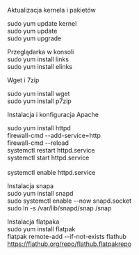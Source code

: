 Aktualizacja kernela i pakietów <br />

sudo yum update kernel <br />
sudo yum update <br />
sudo yum upgrade <br />

Przeglądarka w konsoli <br />
sudo yum install links <br />
sudo yum install elinks <br />

Wget i 7zip <br />

sudo yum install wget <br />
sudo yum install p7zip <br />

Instalacja i konfiguracja Apache <br />

sudo yum install httpd <br />
firewall-cmd --add-service=http <br />
firewall-cmd --reload <br />
systemctl restart httpd.service <br />
systemctl start httpd.service <br />  
systemctl enable httpd.service <br />

Instalacja snapa <br />
sudo yum install snapd <br />
sudo systemctl enable --now snapd.socket <br />
sudo ln -s /var/lib/snapd/snap /snap <br />

Instalacja flatpaka <br />
sudo yum install flatpak <br />
flatpak remote-add --if-not-exists flathub https://flathub.org/repo/flathub.flatpakrepo <br />




